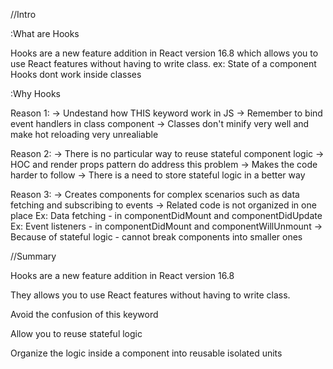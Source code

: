 //Intro

:What are Hooks

Hooks are a new feature addition in React version 16.8 which allows you to use React features without having to write class.
ex: State of a component
Hooks dont work inside classes


:Why Hooks

Reason 1:
-> Undestand how THIS keyword work in JS
-> Remember to bind event handlers in class component
-> Classes don't minify very well and make hot reloading very unrealiable

Reason 2:
-> There is no particular way to reuse stateful component logic
-> HOC and render props pattern do address this problem
-> Makes the code harder to follow
-> There is a need to store stateful logic in a better way

Reason 3:
-> Creates components for complex scenarios such as data fetching and subscribing to events 
-> Related code is not organized in one place
Ex: Data fetching - in componentDidMount and componentDidUpdate
Ex: Event listeners - in componentDidMount and componentWillUnmount
-> Because of stateful logic - cannot break components into smaller ones



//Summary 

Hooks are a new feature addition in React version 16.8 

They allows you to use React features without having to write class.

Avoid the confusion of this keyword

Allow you to reuse stateful logic

Organize the logic inside a component into reusable isolated units